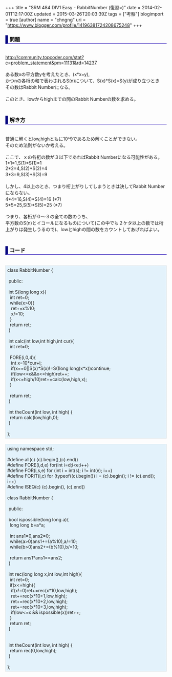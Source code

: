 +++
title = "SRM 484 DIV1 Easy - RabbitNumber (復習×)"
date = 2014-02-01T12:17:00Z
updated = 2015-03-26T20:03:39Z
tags = ["考察"]
blogimport = true 
[author]
	name = "chngng"
	uri = "https://www.blogger.com/profile/14196381724208675248"
+++

<div dir="ltr" style="text-align: left;" trbidi="on"><h3 style="border-bottom: 2px solid slateblue; border-left: 8px solid navy; color: black; padding: 0px 0px 1px 5px;">問題 </h3><br /><a href="http://community.topcoder.com/stat?c=problem_statement&amp;pm=11131&amp;rd=14237" target="_blank">http://community.topcoder.com/stat?c=problem_statement&amp;pm=11131&amp;rd=14237</a><br /><br />ある数xの平方数yを考えたとき、(x*x=y),<br />かつnの各桁の和で表わされるS(n)について、S(x)*S(x)=S(y)が成り立つとき<br />その数はRabbit Numberになる。<br /><br />このとき、lowからhighまでの間のRabbit Numberの数を求める。<br />　<br /><h3 style="border-bottom: 2px solid slateblue; border-left: 8px solid navy; color: black; padding: 0px 0px 1px 5px;">解き方 </h3><br />普通に解くとlow,highともに10^9であるため解くことができない。<br />そのため法則がないか考える。<br /><br />ここで、ｘの各桁の数が３以下であればRabbit Numberになる可能性がある。<br />1*1=1,S(1)*S(1)=1<br />2*2=4,S(2)*S(2)=4<br />3*3=9,S(3)*S(3)=9　<br /><br />しかし、4以上のとき、つまり桁上がりしてしまうときは決してRabbit Numberにならない。<br />4*4=16,S(4)*S(4)=16 (≠7)　<br />5*5=25,S(5)*S(5)=25 (≠7)<br /><div><br /></div><div>つまり、各桁が０～３の全ての数のうち、</div><div>平方数のS(n)とイコールになるものについて(この中でも２ケタ以上の数では桁上がりは発生しうるので)、lowとhighの間の数をカウントしてあげればよい。</div><div>　<br /><h3 style="border-bottom: 2px solid slateblue; border-left: 8px solid navy; color: black; padding: 0px 0px 1px 5px;">コード </h3><br /><div style="background-color: #e3f2fb; border: 1px dotted #CCCCCC; padding: 5px;">class RabbitNumber {<br /><br /><span class="Apple-tab-span" style="white-space: pre;"> </span>public:<br /><br /><span class="Apple-tab-span" style="white-space: pre;"> </span>int S(long long x){<br /><span class="Apple-tab-span" style="white-space: pre;">  </span>int ret=0;<br /><span class="Apple-tab-span" style="white-space: pre;">  </span>while(x&gt;0){<br /><span class="Apple-tab-span" style="white-space: pre;">   </span>ret+=x%10;<br /><span class="Apple-tab-span" style="white-space: pre;">   </span>x/=10;<br /><span class="Apple-tab-span" style="white-space: pre;">  </span>}<br /><span class="Apple-tab-span" style="white-space: pre;">  </span>return ret;<br /><span class="Apple-tab-span" style="white-space: pre;"> </span>}<br /><br /><span class="Apple-tab-span" style="white-space: pre;"> </span>int calc(int low,int high,int cur){<br /><span class="Apple-tab-span" style="white-space: pre;">  </span>int ret=0;<br /><br /><span class="Apple-tab-span" style="white-space: pre;">  </span>FORE(i,0,4){<br /><span class="Apple-tab-span" style="white-space: pre;">   </span>int x=10*cur+i;<br /><span class="Apple-tab-span" style="white-space: pre;">   </span>if(x==0||S(x)*S(x)!=S((long long)x*x))continue;<br /><span class="Apple-tab-span" style="white-space: pre;">   </span>if(low&lt;=x&amp;&amp;x&lt;=high)ret++;<br /><span class="Apple-tab-span" style="white-space: pre;">   </span>if(x&lt;=high/10)ret+=calc(low,high,x);<br /><span class="Apple-tab-span" style="white-space: pre;">  </span>}<br /><br /><span class="Apple-tab-span" style="white-space: pre;">  </span>return ret;<br /><span class="Apple-tab-span" style="white-space: pre;"> </span>}<br /><br /><span class="Apple-tab-span" style="white-space: pre;"> </span>int theCount(int low, int high) {<br /><span class="Apple-tab-span" style="white-space: pre;">  </span>return calc(low,high,0);<br /><span class="Apple-tab-span" style="white-space: pre;"> </span>}<br /><br />};</div></div><br /><div style="background-color: #e3f2fb; border: 1px dotted #CCCCCC; padding: 5px;">using namespace std;<br /><br />#define all(c) (c).begin(),(c).end()<br />#define FORE(i,d,e) for(int i=d;i&lt;e;i++)<br />#define FOR(i,s,e) for (int i = int(s); i != int(e); i++)<br />#define FORIT(i,c) for (typeof((c).begin()) i = (c).begin(); i != (c).end(); i++)<br />#define ISEQ(c) (c).begin(), (c).end()<br /><br />class RabbitNumber {<br /><br /><span class="Apple-tab-span" style="white-space: pre;"> </span>public:<br /><br /><span class="Apple-tab-span" style="white-space: pre;"> </span>bool ispossible(long long a){<br /><span class="Apple-tab-span" style="white-space: pre;">  </span>long long b=a*a;<br /><br /><span class="Apple-tab-span" style="white-space: pre;">  </span>int ans1=0,ans2=0;<br /><span class="Apple-tab-span" style="white-space: pre;">  </span>while(a&gt;0)ans1+=(a%10),a/=10;<br /><span class="Apple-tab-span" style="white-space: pre;">  </span>while(b&gt;0)ans2+=(b%10),b/=10;<br /><br /><span class="Apple-tab-span" style="white-space: pre;">  </span>return ans1*ans1==ans2;<br /><span class="Apple-tab-span" style="white-space: pre;"> </span>}<br /><br /><span class="Apple-tab-span" style="white-space: pre;"> </span>int rec(long long x,int low,int high){<br /><span class="Apple-tab-span" style="white-space: pre;">  </span>int ret=0;<br /><span class="Apple-tab-span" style="white-space: pre;">  </span>if(x&lt;=high){<br /><span class="Apple-tab-span" style="white-space: pre;">   </span>if(x!=0)ret+=rec(x*10,low,high);<br /><span class="Apple-tab-span" style="white-space: pre;">   </span>ret+=rec(x*10+1,low,high);<br /><span class="Apple-tab-span" style="white-space: pre;">   </span>ret+=rec(x*10+2,low,high);<br /><span class="Apple-tab-span" style="white-space: pre;">   </span>ret+=rec(x*10+3,low,high);<br /><span class="Apple-tab-span" style="white-space: pre;">   </span>if(low&lt;=x &amp;&amp; ispossible(x))ret++;<br /><span class="Apple-tab-span" style="white-space: pre;">  </span>}<br /><span class="Apple-tab-span" style="white-space: pre;">  </span>return ret;<br /><span class="Apple-tab-span" style="white-space: pre;"> </span>}<br /><br /><br /><span class="Apple-tab-span" style="white-space: pre;"> </span>int theCount(int low, int high) {<br /><span class="Apple-tab-span" style="white-space: pre;">  </span>return rec(0,low,high);<br /><span class="Apple-tab-span" style="white-space: pre;"> </span>}<br /><br />};</div></div>
